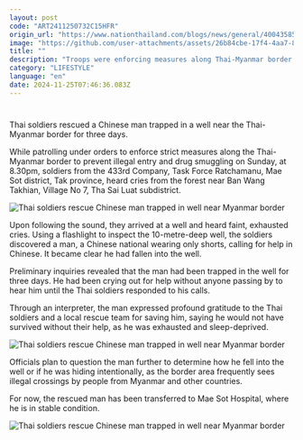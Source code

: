 ```yaml
---
layout: post
code: "ART2411250732C15HFR"
origin_url: "https://www.nationthailand.com/blogs/news/general/40043585"
image: "https://github.com/user-attachments/assets/26b84cbe-17f4-4aa7-8482-7ad87766fa36"
title: ""
description: "Troops were enforcing measures along Thai-Myanmar border to prevent illegal entry, drug smuggling"
category: "LIFESTYLE"
language: "en"
date: 2024-11-25T07:46:36.083Z
---
```


# 









Thai soldiers rescued a Chinese man trapped in a well near the Thai-Myanmar border for three days.

While patrolling under orders to enforce strict measures along the Thai-Myanmar border to prevent illegal entry and drug smuggling on Sunday, at 8.30pm, soldiers from the 433rd Company, Task Force Ratchamanu, Mae Sot district, Tak province, heard cries from the forest near Ban Wang Takhian, Village No 7, Tha Sai Luat subdistrict.

  ![Thai soldiers rescue Chinese man trapped in well near Myanmar border](https://github.com/user-attachments/assets/4fb07e29-7e73-4899-a757-774a9b8bf213)

Upon following the sound, they arrived at a well and heard faint, exhausted cries. Using a flashlight to inspect the 10-metre-deep well, the soldiers discovered a man, a Chinese national wearing only shorts, calling for help in Chinese. It became clear he had fallen into the well.

Preliminary inquiries revealed that the man had been trapped in the well for three days. He had been crying out for help without anyone passing by to hear him until the Thai soldiers responded to his calls.

Through an interpreter, the man expressed profound gratitude to the Thai soldiers and a local rescue team for saving him, saying he would not have survived without their help, as he was exhausted and sleep-deprived.

  ![Thai soldiers rescue Chinese man trapped in well near Myanmar border](https://github.com/user-attachments/assets/94714cf2-cc65-4673-95bd-7ef49f5263b9)

Officials plan to question the man further to determine how he fell into the well or if he was hiding intentionally, as the border area frequently sees illegal crossings by people from Myanmar and other countries.

For now, the rescued man has been transferred to Mae Sot Hospital, where he is in stable condition.

  ![Thai soldiers rescue Chinese man trapped in well near Myanmar border](https://github.com/user-attachments/assets/76da1ef3-f45f-4379-9fa2-905f56bad455)